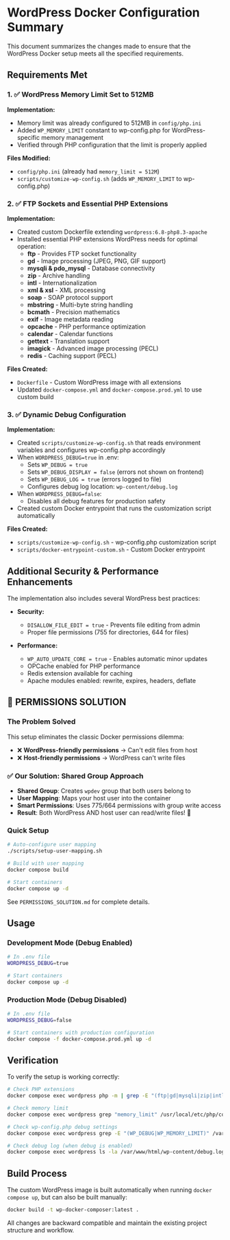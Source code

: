 # WordPress Docker Configuration Summary

This document summarizes the changes made to ensure that the WordPress Docker setup meets all the specified requirements.

## Requirements Met

### 1. ✅ WordPress Memory Limit Set to 512MB

**Implementation:**
- Memory limit was already configured to 512MB in `config/php.ini`
- Added `WP_MEMORY_LIMIT` constant to wp-config.php for WordPress-specific memory management
- Verified through PHP configuration that the limit is properly applied

**Files Modified:**
- `config/php.ini` (already had `memory_limit = 512M`)
- `scripts/customize-wp-config.sh` (adds `WP_MEMORY_LIMIT` to wp-config.php)

### 2. ✅ FTP Sockets and Essential PHP Extensions

**Implementation:**
- Created custom Dockerfile extending `wordpress:6.8-php8.3-apache`
- Installed essential PHP extensions WordPress needs for optimal operation:
  - **ftp** - Provides FTP socket functionality
  - **gd** - Image processing (JPEG, PNG, GIF support)
  - **mysqli & pdo_mysql** - Database connectivity
  - **zip** - Archive handling
  - **intl** - Internationalization
  - **xml & xsl** - XML processing
  - **soap** - SOAP protocol support
  - **mbstring** - Multi-byte string handling
  - **bcmath** - Precision mathematics
  - **exif** - Image metadata reading
  - **opcache** - PHP performance optimization
  - **calendar** - Calendar functions
  - **gettext** - Translation support
  - **imagick** - Advanced image processing (PECL)
  - **redis** - Caching support (PECL)

**Files Created:**
- `Dockerfile` - Custom WordPress image with all extensions
- Updated `docker-compose.yml` and `docker-compose.prod.yml` to use custom build

### 3. ✅ Dynamic Debug Configuration

**Implementation:**
- Created `scripts/customize-wp-config.sh` that reads environment variables and configures wp-config.php accordingly
- When `WORDPRESS_DEBUG=true` in .env:
  - Sets `WP_DEBUG = true`
  - Sets `WP_DEBUG_DISPLAY = false` (errors not shown on frontend)
  - Sets `WP_DEBUG_LOG = true` (errors logged to file)
  - Configures debug log location: `wp-content/debug.log`
- When `WORDPRESS_DEBUG=false`:
  - Disables all debug features for production safety
- Created custom Docker entrypoint that runs the customization script automatically

**Files Created:**
- `scripts/customize-wp-config.sh` - wp-config.php customization script
- `scripts/docker-entrypoint-custom.sh` - Custom Docker entrypoint

## Additional Security & Performance Enhancements

The implementation also includes several WordPress best practices:

- **Security:**
  - `DISALLOW_FILE_EDIT = true` - Prevents file editing from admin
  - Proper file permissions (755 for directories, 644 for files)
  
- **Performance:**
  - `WP_AUTO_UPDATE_CORE = true` - Enables automatic minor updates
  - OPCache enabled for PHP performance
  - Redis extension available for caching
  - Apache modules enabled: rewrite, expires, headers, deflate

## 🎯 PERMISSIONS SOLUTION

### The Problem Solved
This setup eliminates the classic Docker permissions dilemma:
- ❌ **WordPress-friendly permissions** → Can't edit files from host
- ❌ **Host-friendly permissions** → WordPress can't write files

### ✅ Our Solution: Shared Group Approach
- **Shared Group**: Creates `wpdev` group that both users belong to
- **User Mapping**: Maps your host user into the container
- **Smart Permissions**: Uses 775/664 permissions with group write access
- **Result**: Both WordPress AND host user can read/write files! 🎉

### Quick Setup
```bash
# Auto-configure user mapping
./scripts/setup-user-mapping.sh

# Build with user mapping
docker compose build

# Start containers  
docker compose up -d
```

See `PERMISSIONS_SOLUTION.md` for complete details.

## Usage

### Development Mode (Debug Enabled)
```bash
# In .env file
WORDPRESS_DEBUG=true

# Start containers
docker compose up -d
```

### Production Mode (Debug Disabled)
```bash
# In .env file  
WORDPRESS_DEBUG=false

# Start containers with production configuration
docker compose -f docker-compose.prod.yml up -d
```

## Verification

To verify the setup is working correctly:

```bash
# Check PHP extensions
docker compose exec wordpress php -m | grep -E "(ftp|gd|mysqli|zip|intl|soap|imagick|redis)"

# Check memory limit
docker compose exec wordpress grep "memory_limit" /usr/local/etc/php/conf.d/custom.ini

# Check wp-config.php debug settings
docker compose exec wordpress grep -E "(WP_DEBUG|WP_MEMORY_LIMIT)" /var/www/html/wp-config.php

# Check debug log (when debug is enabled)
docker compose exec wordpress ls -la /var/www/html/wp-content/debug.log
```

## Build Process

The custom WordPress image is built automatically when running `docker compose up`, but can also be built manually:

```bash
docker build -t wp-docker-composer:latest .
```

All changes are backward compatible and maintain the existing project structure and workflow.